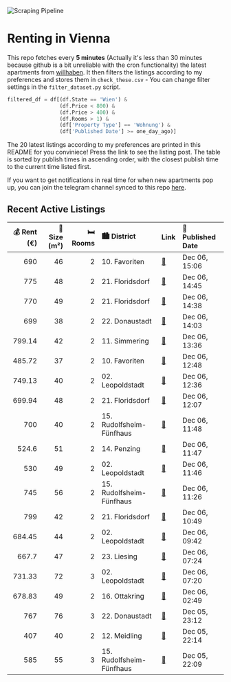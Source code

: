 ![Scraping Pipeline](https://github.com/AthomsG/renting-in-vienna/actions/workflows/run_pipeline.yml/badge.svg)


# Renting in Vienna

This repo fetches every **5 minutes** (Actually it's less than 30 minutes because github is a bit unreliable with the cron functionality) the latest apartments from [willhaben](https://www.willhaben.at/).
It then filters the listings according to my preferences and stores them in `check_these.csv` - You can change filter settings in the `filter_dataset.py` script.

```python
filtered_df = df[(df.State == 'Wien') & 
                 (df.Price < 800) &
                 (df.Price > 400) &
                 (df.Rooms > 1) &
                 (df['Property Type'] == 'Wohnung') &
                 (df['Published Date'] >= one_day_ago)]
```

The 20 latest listings according to my preferences are printed in this README for you conviniece! Press the link to see the listing post.
The table is sorted by publish times in ascending order, with the closest publish time to the current time listed first.

If you want to get notifications in real time for when new apartments pop up, you can join the telegram channel synced to this repo [here](https://t.me/+1HPAYOf5BSsyNTlk).

## Recent Active Listings

|   💰 Rent (€) |   📏 Size (m²) |   🛏️ Rooms | 🏙️ District              | Link                                                                                                                                                                                            | 📅 Published Date   |
|-------------:|--------------:|-----------:|:-------------------------|:------------------------------------------------------------------------------------------------------------------------------------------------------------------------------------------------|:-------------------|
|       690    |            46 |          2 | 10. Favoriten            | [🔗](https://www.willhaben.at/iad/immobilien/d/mietwohnungen/wien/wien-1100-favoriten/nachmieter-gesucht:-moderne-2-zimmer-neubauwohnung-n%C3%A4he-reumannplatz---mit-abl%C3%B6se-1213231136/)   | Dec 06, 15:06      |
|       775    |            48 |          2 | 21. Floridsdorf          | [🔗](https://www.willhaben.at/iad/immobilien/d/mietwohnungen/wien/wien-1210-floridsdorf/%22flori-flats%22:-mietkauf-in-floridsdorf---idyllisches-wohnen-in-heurigengegend-737461147/)            | Dec 06, 14:45      |
|       770    |            49 |          2 | 21. Floridsdorf          | [🔗](https://www.willhaben.at/iad/immobilien/d/mietwohnungen/wien/wien-1210-floridsdorf/stammersdorfer-wohnparadies:-mietwohnungen-mit-kaufoption-737459071/)                                    | Dec 06, 14:38      |
|       699    |            38 |          2 | 22. Donaustadt           | [🔗](https://www.willhaben.at/iad/immobilien/d/mietwohnungen/wien/wien-1220-donaustadt/1220-wien---genochplatz---ab-1.02.2025---gepflegte-neubauwohnung-mit-komplettk%C3%BCche-1695343321/)      | Dec 06, 14:03      |
|       799.14 |            42 |          2 | 11. Simmering            | [🔗](https://www.willhaben.at/iad/immobilien/d/mietwohnungen/wien/wien-1110-simmering/winteraktion---erster-monat-mietfrei%21-moderne-2-zimmerwohnung-mit-balkon%21-1780493551/)                 | Dec 06, 13:36      |
|       485.72 |            37 |          2 | 10. Favoriten            | [🔗](https://www.willhaben.at/iad/immobilien/d/mietwohnungen/wien/wien-1100-favoriten/topzustand%21-1956714731/)                                                                                 | Dec 06, 12:48      |
|       749.13 |            40 |          2 | 02. Leopoldstadt         | [🔗](https://www.willhaben.at/iad/immobilien/d/mietwohnungen/wien/wien-1020-leopoldstadt/2-zimmer-wohnung-in-zentraler-lage-zu-vermieten-1535156517/)                                            | Dec 06, 12:36      |
|       699.94 |            48 |          2 | 21. Floridsdorf          | [🔗](https://www.willhaben.at/iad/immobilien/d/mietwohnungen/wien/wien-1210-floridsdorf/2-zimmer-in-floridsdorf-zu-vermieten-1118328844/)                                                        | Dec 06, 12:07      |
|       700    |            40 |          2 | 15. Rudolfsheim-Fünfhaus | [🔗](https://www.willhaben.at/iad/immobilien/d/mietwohnungen/wien/wien-1150-rudolfsheim-f%C3%BCnfhaus/2-zimmerwohnung-2142876084/)                                                               | Dec 06, 11:48      |
|       524.6  |            51 |          2 | 14. Penzing              | [🔗](https://www.willhaben.at/iad/immobilien/d/mietwohnungen/wien/wien-1140-penzing/gemeindewohnung---wohnticket-30.09.2024-%7C-2-zimmer-2063886803/)                                            | Dec 06, 11:47      |
|       530    |            49 |          2 | 02. Leopoldstadt         | [🔗](https://www.willhaben.at/iad/immobilien/d/mietwohnungen/wien/wien-1020-leopoldstadt/2-zimmer-gemeinde-wohnung-im-2.-bezirk-%28engerthstra%C3%9Fe-179-183%29-1615377569/)                    | Dec 06, 11:46      |
|       745    |            56 |          2 | 15. Rudolfsheim-Fünfhaus | [🔗](https://www.willhaben.at/iad/immobilien/d/mietwohnungen/wien/wien-1150-rudolfsheim-f%C3%BCnfhaus/%2Aprovisionsfrei%2A-sehr-helle-und-sch%C3%B6ne-2-zimmer-wohnung-856985124/)               | Dec 06, 11:26      |
|       799    |            42 |          2 | 21. Floridsdorf          | [🔗](https://www.willhaben.at/iad/immobilien/d/mietwohnungen/wien/wien-1210-floridsdorf/komfortabler-erstbezug:-2-zimmer-wohnungen-im-21.-bezirk-mit-balkon-und-moderner-k%C3%BCche-1151352378/) | Dec 06, 10:49      |
|       684.45 |            44 |          2 | 02. Leopoldstadt         | [🔗](https://www.willhaben.at/iad/immobilien/d/mietwohnungen/wien/wien-1020-leopoldstadt/ruhelage-15-zimmer-u1/-u2-wu-n%C3%A4he-1386665170/)                                                     | Dec 06, 09:42      |
|       667.7  |            47 |          2 | 23. Liesing              | [🔗](https://www.willhaben.at/iad/immobilien/d/mietwohnungen/wien/wien-1230-liesing/helle-und-ruhige-2-zimmer-wohnung-%7C-zellmann-immobilien-2012782510/)                                       | Dec 06, 07:24      |
|       731.33 |            72 |          3 | 02. Leopoldstadt         | [🔗](https://www.willhaben.at/iad/immobilien/d/mietwohnungen/wien/wien-1020-leopoldstadt/gemeindewohnung-1020-wien---direktvergabe-961976560/)                                                   | Dec 06, 07:20      |
|       678.83 |            49 |          2 | 16. Ottakring            | [🔗](https://www.willhaben.at/iad/immobilien/d/mietwohnungen/wien/wien-1160-ottakring/gem%C3%BCtliche-2-zimmer-wohnung-im-3.-og-2009648704/)                                                     | Dec 06, 02:49      |
|       767    |            76 |          3 | 22. Donaustadt           | [🔗](https://www.willhaben.at/iad/immobilien/d/mietwohnungen/wien/wien-1220-donaustadt/gemeindewohnung-3-zimmer-direktvergabe-mit-balkon-1509367952/)                                            | Dec 05, 23:12      |
|       407    |            40 |          2 | 12. Meidling             | [🔗](https://www.willhaben.at/iad/immobilien/d/mietwohnungen/wien/wien-1120-meidling/gemeindewohnung-2107619867/)                                                                                | Dec 05, 22:14      |
|       585    |            55 |          3 | 15. Rudolfsheim-Fünfhaus | [🔗](https://www.willhaben.at/iad/immobilien/d/mietwohnungen/wien/wien-1150-rudolfsheim-f%C3%BCnfhaus/direktvergabe-gemeindewochnung-1750396960/)                                                | Dec 05, 22:09      |

